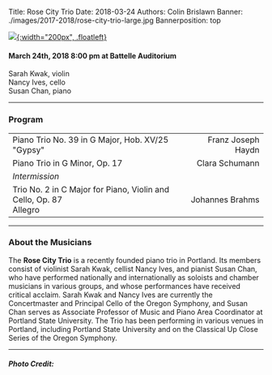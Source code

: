 Title: Rose City Trio
Date: 2018-03-24
Authors: Colin Brislawn
Banner: ./images/2017-2018/rose-city-trio-large.jpg
Bannerposition: top

[![ ]({filename}/images/2017-2018/rose-city-trio-400.jpg){:width="200px", .floatleft}]({filename}./RoseCityTrio.md)


#### March 24th, 2018 8:00 pm at Battelle Auditorium

Sarah Kwak, violin <br>
Nancy Ives, cello <br>
Susan Chan, piano

---

### Program

|                          |                                  |
|--------------------------|---------------------------------:|
| Piano Trio No. 39 in G Major, Hob. XV/25 "Gypsy" | Franz Joseph Haydn |
| Piano Trio in G Minor, Op. 17 | Clara Schumann |
| *Intermission* |   |
| Trio No. 2 in C Major for Piano, Violin and Cello, Op. 87 <br> Allegro | Johannes Brahms |

---

### About the Musicians

The **Rose City Trio** is a recently founded piano trio in Portland. Its members consist
of violinist Sarah Kwak, cellist Nancy Ives, and pianist Susan Chan, who have
performed nationally and internationally as soloists and chamber musicians in
various groups, and whose performances have received critical acclaim. Sarah Kwak
and Nancy Ives are currently the Concertmaster and Principal Cello of the Oregon
Symphony, and Susan Chan serves as Associate Professor of Music and Piano Area
Coordinator at Portland State University. The Trio has been performing in various
venues in Portland, including Portland State University and on the Classical Up Close
Series of the Oregon Symphony.

---

##### Photo Credit:
